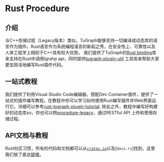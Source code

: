 # Rust Procedure

## 介绍
与C++存储过程（Legacy版本）类似，TuGraph能够支持一切编译成动态库的语言作为插件。Rust语言作为系统编程语言的新起之秀，在安全性上、可靠性以及人体工程学上相较于C++具有较大优势。
我们提供了TuGraph的[Rust binding]库来支持在Rust中调用lgrahp api，同时提供[tugraph-plugin-util] 工具库来帮助大家更加简洁地编写Rust插件代码。

[Rust binding]: https://crates.io/crates/tugraph
[tugraph-plugin-util]: https://crates.io/crates/tugraph-plugin-util

## 一站式教程
我们提供了利用Visual Studio Code编辑器，搭配Dev Container插件，提供了一站式的插件编写教程。在教程中你可以学习如何使用Rust编写插件并Web界面运行它。详细可以参考[rust-tugraph-plugin-tutorial].
除此之外，教程中编写好构建好的动态库so，你也可以照[procedure-legacy]，通过RESTful API 上传和使用存储过程。

[procedure-legacy]: 3.procedure/2.procedure-legacy.md#2如何使用存储过程

[rust-tugraph-plugin-tutorial]: https://github.com/antkiller996/rust-tugraph-plugin-tutorial

## API文档与教程
Rust社区习惯，所有的代码和文档都可以从[`crates.io`]以及[`docs.rs`]找到，这里我们放了直达[链接](https://docs.rs/tugraph/latest/tugraph/)。

[`crates.io`]: https://crates.io
